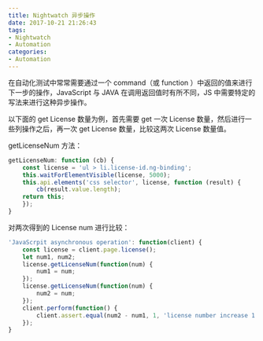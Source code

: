 ```yaml
---
title: Nightwatch 异步操作
date: 2017-10-21 21:26:43
tags: 
- Nightwatch
- Automation
categories: 
- Automation
---
```


在自动化测试中常常需要通过一个 command（或 function ）中返回的值来进行下一步的操作，JavaScript 与 JAVA 在调用返回值时有所不同，JS 中需要特定的写法来进行这种异步操作。

以下面的 get License 数量为例，首先需要 get 一次 License 数量，然后进行一些列操作之后，再一次 get License 数量，比较这两次 License 数量值。

getLicenseNum 方法：

```javascript
getLicenseNum: function (cb) {
    const license = 'ul > li.license-id.ng-binding';
    this.waitForElementVisible(license, 5000);
    this.api.elements('css selector', license, function (result) {
        cb(result.value.length);
    return this;
    });
}
```

对两次得到的 License num 进行比较：

```javascript
'JavaScrpit asynchronous operation': function(client) {
    const license = client.page.license();
    let num1, num2;
    license.getLicenseNum(function(num) {
        num1 = num;
    });
    license.getLicenseNum(function(num) {
        num2 = num;
    });
    client.perform(function() {
        client.assert.equal(num2 - num1, 1, 'license number increase 1');
    });
}
```
